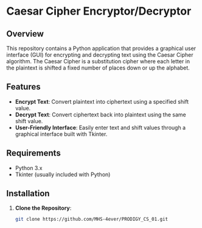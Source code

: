 # Caesar Cipher Encryptor/Decryptor

## Overview

This repository contains a Python application that provides a graphical user interface (GUI) for encrypting and decrypting text using the Caesar Cipher algorithm. The Caesar Cipher is a substitution cipher where each letter in the plaintext is shifted a fixed number of places down or up the alphabet.

## Features

- **Encrypt Text**: Convert plaintext into ciphertext using a specified shift value.
- **Decrypt Text**: Convert ciphertext back into plaintext using the same shift value.
- **User-Friendly Interface**: Easily enter text and shift values through a graphical interface built with Tkinter.


## Requirements

- Python 3.x
- Tkinter (usually included with Python)

## Installation

1. **Clone the Repository**:

   ```bash
   git clone https://github.com/MHS-4ever/PRODIGY_CS_01.git
